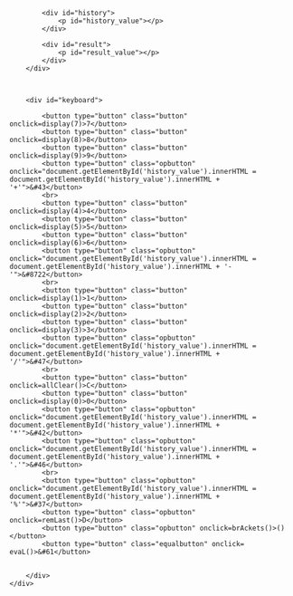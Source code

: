 <!DOCTYPE html>
<html lang="en">
<head>
<meta charset="UTF-8">
<meta name="viewport" content="width=device-width, initial-scale=1.0">
<link rel="stylesheet" type="text/css" href="style.css">
<title>Calculator</title>
<script src="calculation.js"></script>
</head>
<body>
    <div id="calculator">
        <div id="display">

            <div id="history">
                <p id="history_value"></p>
            </div>
        
            <div id="result">
                <p id="result_value"></p>
            </div>
        </div>



        <div id="keyboard">

            <button type="button" class="button" onclick=display(7)>7</button>
            <button type="button" class="button" onclick=display(8)>8</button>
            <button type="button" class="button" onclick=display(9)>9</button>
            <button type="button" class="opbutton" onclick="document.getElementById('history_value').innerHTML = document.getElementById('history_value').innerHTML + '+'">&#43</button>
            <br>
            <button type="button" class="button" onclick=display(4)>4</button>
            <button type="button" class="button" onclick=display(5)>5</button>
            <button type="button" class="button" onclick=display(6)>6</button>
            <button type="button" class="opbutton" onclick="document.getElementById('history_value').innerHTML = document.getElementById('history_value').innerHTML + '-'">&#8722</button>
            <br>
            <button type="button" class="button" onclick=display(1)>1</button>
            <button type="button" class="button" onclick=display(2)>2</button>
            <button type="button" class="button" onclick=display(3)>3</button>
            <button type="button" class="opbutton" onclick="document.getElementById('history_value').innerHTML = document.getElementById('history_value').innerHTML + '/'">&#47</button>
            <br>
            <button type="button" class="button" onclick=allClear()>C</button>
            <button type="button" class="button" onclick=display(0)>0</button>
            <button type="button" class="opbutton" onclick="document.getElementById('history_value').innerHTML = document.getElementById('history_value').innerHTML + '*'">&#42</button>
            <button type="button" class="opbutton" onclick="document.getElementById('history_value').innerHTML = document.getElementById('history_value').innerHTML + '.'">&#46</button>
            <br>
            <button type="button" class="opbutton" onclick="document.getElementById('history_value').innerHTML = document.getElementById('history_value').innerHTML + '%'">&#37</button>
            <button type="button" class="opbutton" onclick=remLast()>D</button>
            <button type="button" class="opbutton" onclick=brAckets()>()</button>
            <button type="button" class="equalbutton" onclick= evaL()>&#61</button>
            
                
        </div>
    </div>
</body>
</html>
